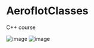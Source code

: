 # AeroflotClasses
C++ course

![image](https://user-images.githubusercontent.com/73034324/134078001-f4f87b63-ad51-4c68-b4f4-63611e733f52.png)
![image](https://user-images.githubusercontent.com/73034324/134078032-99b4f521-b8fc-47e8-a998-98b3310146d2.png)
